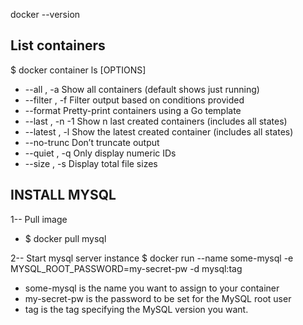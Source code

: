 docker --version

## List containers
$ docker container ls [OPTIONS]
* --all , -a		Show all containers (default shows just running)
* --filter , -f		Filter output based on conditions provided
* --format		Pretty-print containers using a Go template
* --last , -n	-1	Show n last created containers (includes all states)
* --latest , -l		Show the latest created container (includes all states)
* --no-trunc		Don’t truncate output
* --quiet , -q		Only display numeric IDs
* --size , -s		Display total file sizes

## INSTALL MYSQL
1-- Pull image
* $ docker pull mysql

2-- Start mysql server instance
$ docker run --name some-mysql -e MYSQL_ROOT_PASSWORD=my-secret-pw -d mysql:tag

* some-mysql is the name you want to assign to your container
* my-secret-pw is the password to be set for the MySQL root user
* tag is the tag specifying the MySQL version you want.
